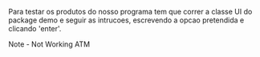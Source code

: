 Para testar os produtos do nosso programa tem que correr a classe UI do package demo e seguir as intrucoes, escrevendo a opcao pretendida e clicando 'enter'.

Note - Not Working ATM